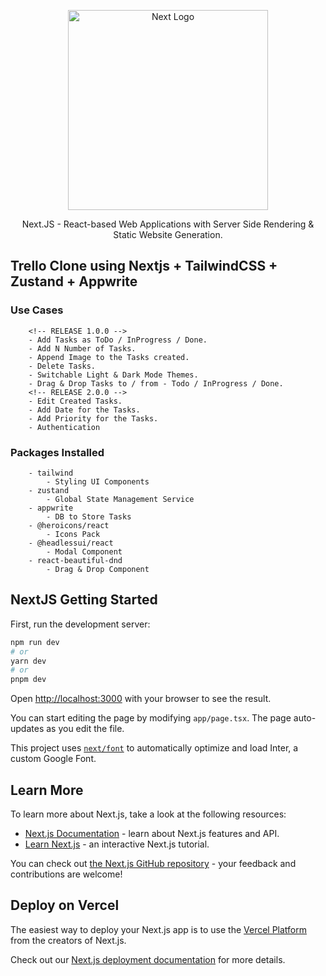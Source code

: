 <p align="center" >
    <a href="https://nextjs.org/" target="blank"><img src="https://static-00.iconduck.com/assets.00/nextjs-icon-512x309-yynfidez.png" width="320" alt="Next Logo" /></a>
</p>
<p align="center" >Next.JS - React-based Web Applications with Server Side Rendering & Static Website Generation.</p>

## Trello Clone using Nextjs + TailwindCSS + Zustand + Appwrite

### Use Cases

```
    <!-- RELEASE 1.0.0 -->
    - Add Tasks as ToDo / InProgress / Done.
    - Add N Number of Tasks.
    - Append Image to the Tasks created.
    - Delete Tasks.
    - Switchable Light & Dark Mode Themes.
    - Drag & Drop Tasks to / from - Todo / InProgress / Done.
    <!-- RELEASE 2.0.0 -->
    - Edit Created Tasks.
    - Add Date for the Tasks.
    - Add Priority for the Tasks.
    - Authentication
```

### Packages Installed

```
    - tailwind
        - Styling UI Components
    - zustand
        - Global State Management Service
    - appwrite
        - DB to Store Tasks
    - @heroicons/react
        - Icons Pack
    - @headlessui/react
        - Modal Component
    - react-beautiful-dnd
        - Drag & Drop Component

```

## NextJS Getting Started

First, run the development server:

```bash
npm run dev
# or
yarn dev
# or
pnpm dev
```

Open [http://localhost:3000](http://localhost:3000) with your browser to see the result.

You can start editing the page by modifying `app/page.tsx`. The page auto-updates as you edit the file.

This project uses [`next/font`](https://nextjs.org/docs/basic-features/font-optimization) to automatically optimize and load Inter, a custom Google Font.

## Learn More

To learn more about Next.js, take a look at the following resources:

- [Next.js Documentation](https://nextjs.org/docs) - learn about Next.js features and API.
- [Learn Next.js](https://nextjs.org/learn) - an interactive Next.js tutorial.

You can check out [the Next.js GitHub repository](https://github.com/vercel/next.js/) - your feedback and contributions are welcome!

## Deploy on Vercel

The easiest way to deploy your Next.js app is to use the [Vercel Platform](https://vercel.com/new?utm_medium=default-template&filter=next.js&utm_source=create-next-app&utm_campaign=create-next-app-readme) from the creators of Next.js.

Check out our [Next.js deployment documentation](https://nextjs.org/docs/deployment) for more details.
